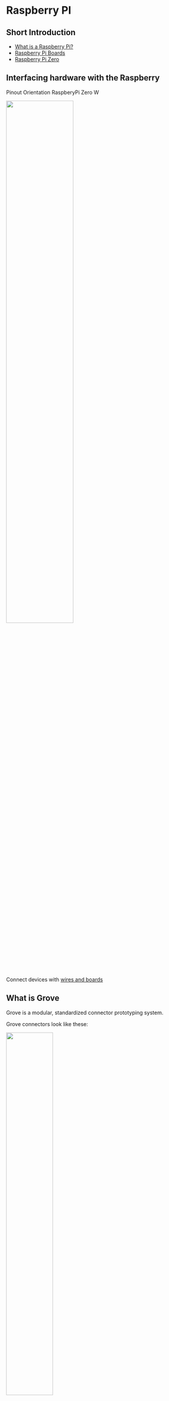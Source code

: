 # Raspberry PI
## Short Introduction
- [What is a Raspberry Pi?](https://www.raspberrypi.org/help/what-%20is-a-raspberry-pi/)
- [Raspberry Pi Boards](https://www.raspberrypi.org/products/)
- [Raspberry Pi Zero](https://www.raspberrypi.org/products/raspberry-pi-zero/)

## Interfacing hardware with the Raspberry
Pinout Orientation RaspberyPi Zero W

<img src="images/raspberry_pinout_1.jpg" width="60%">

Connect devices with [wires and boards](https://therestartproject.org/wp-content/uploads/2018/08/Raspberry-Pi-thermostat-900x600.jpg)

## What is Grove
Grove is a modular, standardized connector prototyping system.

Grove connectors look like these:

<img src="https://www.omzlo.com/uploads/std_grove-vs-jst-face.jpg" width="50%">

Many different Grove-modules are available:
* [Sensors](http://wiki.seeedstudio.com/Sensor/)
* [Actuators](http://wiki.seeedstudio.com/Actuator/)
* [Displays](http://wiki.seeedstudio.com/Display/)
* [Communication](http://wiki.seeedstudio.com/Communication/)
* [Others](http://wiki.seeedstudio.com/Others/)


## Raspberry Pi HAT
HAT stands for “Hardware attached on top”. It is a new hardware specification for add-one modules for the Raspberry Pi.

Auto-configuration is a most interesting feature of HATs. With a controller on the board, the add-on board identifies itself. It tells the Raspberry Pi, which IO pins it is using, how they need to be configured and what drivers have to be loaded. 


## Grove Base Hat for Raspberry Pi Zero
In our examples we will use a [Hat for Raspberry Pi Zero:](http://wiki.seeedstudio.com/Grove_Base_Hat_for_Raspberry_Pi_Zero/) 

<img src="https://raw.githubusercontent.com/SeeedDocument/Grove_Base_Hat_for_Raspberry_Pi_Zero/master/img/main.jpg" width="50%">


## Grove.py library
[Grove.py](https://pypi.org/project/grove.py) is python library for [Seeedstudio](http://wiki.seeedstudio.com) Grove devices.

* The grove.py project on GitHub: https://github.com/seeed-studio/grove.py
* [Command Line Interface](https://github.com/Seeed-Studio/grove.py/tree/master/doc) with a list of grove-devices
* API Documentation: https://seeed-studio.github.io/grove.py/

## Hight level architecture

Grove.py depends on different hardware interface/libraries:

<img src="https://raw.githubusercontent.com/Seeed-Studio/grove.py/master/images/grove-py-arch.png" width="50%">


### HW-libraries

* [MRAA](https://github.com/intel-iot-devkit/mraa) is a low-level library, developed by Intel, for accessing the I/O functions (GPIO, I2C, SPI, PWM, UART) on a variety of boards such as Intel's Galileo and Edison boards, MinnowBoard Max, Raspberry Pi, and more. It is written in C/C++ and provides Python and Javascript bindings. libmraa supports the UP board since (v0.9.5) and is included with ubilinux.

* [UPM](https://github.com/intel-iot-devkit/upm) (Useful Packages & Modules) is a high-level library that makes use of mraa, and provides packages/modules to manage a variety of sensors and actuators. v0.5.1 is also included with ubilinux.

* [SMBUS ](https://github.com/intel-iot-devkit/upm) (System Management Bus) is a subset from the I2C protocol. [smbus2](https://pypi.org/project/smbus2/) is a Python implementation of the python-smbus package.

### HW-interfaces
* [GPIO](https://www.raspberrypi.org/documentation/usage/gpio/) General purpose input/output
* [I2C](https://i2c.info) is a bus, serial protocol and interface;
* [PWM](https://en.wikipedia.org/wiki/Pulse-width_modulation) is Pulse Width Modulation Interface

## Install Raspbian OS
1. Download the Raspbian-[Image](https://downloads.raspberrypi.org/raspbian_full_latest) "With Desktop and recommended software based on Debian Buster".
<br/>(Other images can be found [here](https://www.raspberrypi.org/downloads/raspbian/))

2. Get the image on the SD Card using a formating tool like [Etcher](https://www.balena.io/etcher/)

3. Copy two config files to SD  Card, to the root folder:
* [ssh](config/ssh) (empty file)
* [wpa_supplicant.conf](config/wpa_supplicant.conf)

4. Edit *wpa_supplicant.conf* to specify wifi-network and password

5. Put the SD Card into Raspberry Pi

6. Power on Raspberry Pi

Here is the video instruction [How to Setup Raspberry Pi Zero](https://www.youtube.com/watch?v=3VO4vGlQ1pg&t=178s)

## SSH to Raspberry Pi
First try to ping Raspberry to make sure that it is up and running:
```bash
ping raspberrypi.local
```

Than try ssh:
```bash
ssh pi@raspberrypi.local
```
The default password is *raspberry*


## Set up remote Desktop (optional)
```bash
sudo apt-get install tightvncserver
sudo apt-get install xrdp
```

## Install packages

Updated installed packages:
```bash
sudo apt-get update

```
Install [gpiozero](https://gpiozero.readthedocs.io/en/stable/) library (if not installed yet)

```bash
sudo apt install python3-gpiozero
```

Install/update all dependencies and latest [grove.py](https://pypi.org/project/grove.py/):

```bash
curl -sL https://github.com/Seeed-Studio/grove.py/raw/master/install.sh | sudo bash -s -
```
It make take some time (~15-20 min) to install/update all packages. At the end, when everything is successfully installed the follwing message should be printed:
```bash
Successfully installed grove.py-0.6
#######################################################
  Lastest Grove.py from github install complete   !!!!!
#######################################################
```

You may have error(s) during the installation process when you use not a full rasbian image. It happens because some packages are not preinstalled on the light version. Than you need to install missed packages manually. For example, to install pip run the following command:

```bash
sudo apt-get install python3-pip
```
Than install grove.py

```bash
sudo pip3 install grove.py
```

Copy manually MRAA & UPM
```bash
cd /usr/local/lib/python3.7/dist-packages
pi@raspberrypi:/usr/local/lib/python3.7/dist-packages

sudo cp -r /usr/lib/python3.5/dist-packages/upm .
sudo cp /usr/lib/python3.5/dist-packages/mraa.py .
sudo cp /usr/lib/python3.5/dist-packages/_mraa.so .
```

## Simple (hello world!) Led-project 
As an example let's create a simple project with [Led](https://www.seeedstudio.com/Grove-Multi-Color-Flash-LED-5m-p-1141.html).
* Create a python script ```led.py```:
```
import time
from grove.grove_led import GroveLed

# connect to pin 5(slot D5)
PIN = 5
led = GroveLed(PIN)
while True:
    led.on()
    time.sleep(1)
    led.off()
    time.sleep(1)
```
* Connect Led to the slot D5;
* Run the following command:
```bash
python3.7 led.py
```
## Pushbullet
Pushbullet is a group of applications and an API for sharing files and notifications between devices.

Pushbullet automatically shows you all of your phone's notifications right on your computer, this means you can see who's calling or read and reply to text messages even if your phone is on silent or in another room.

Pushbullet also makes it easy to send pictures, files, links, and more to your devices and even to friends.

### Setup account and install libraries
1. [Setup](https://iotdesignpro.com/projects/home-security-system-using-raspberry-pi-and-pir-sensor-with-push-notification-alert) Pushbullet account

2. Installing [Pushbullet Libraries](https://pypi.org/project/pushbullet.py/0.9.1/) on Raspberry Pi (```upgrade``` may take some time: ~15..20  min)
```bash
sudo apt-get update
sudo apt-get upgrade
sudo pip install pushbullet.py
```
You can also use pip3 to install pushbullet.py, in this case you can skip the step 3:
```bash
sudo pip3 install pushbullet.py
```

3. Copy manually ```websocket``` ans ```pushbullet``` packages (skip if you used pip3):
```bash
cd /usr/local/lib/python3.7/dist-packages

sudo cp -r /usr/local/lib/python2.7/dist-packages/websocket .
sudo cp -r /usr/local/lib/python2.7/dist-packages/websocket_client-0.56.0.dist-info .
sudo cp -r /usr/local/lib/python2.7/dist-packages/pushbullet .
sudo cp -r /usr/local/lib/python2.7/dist-packages/pushbullet.py-0.11.0.dist-info .
```

4. Check out the [example](examples/push_examples.py). Add your own access token and a phone number where you want to send SMS-message. Than run the command:

```bash
python3.7 push_examples.py
```
You should receive notifications on your mobile

## Assignements
### Workshop 1
* Install Raspbian OS;
* Hello World app - one [led](https://www.seeedstudio.com/Grove-Multi-Color-Flash-LED-5m-p-1141.html) on / off / disco
* [Motion](https://www.seeedstudio.com/Grove-mini-PIR-motion-sensor-p-2930.html) or [light](https://www.seeedstudio.com/Grove-Light-Sensor-v1-2.html) sensor -> led on / off;
* [Motion](https://www.seeedstudio.com/Grove-mini-PIR-motion-sensor-p-2930.html) sensor and [display](https://www.seeedstudio.com/Grove-OLED-Display-1-12-V2.html) -> show motion detected / lights off

### Workshop 2
* Motion sensor and LED are connected to Raspberry, when any motion is detected than:
  * LED is on;
  * A notification is pushed to mobile;
  * SMS-message is sent to another mobile (or the same);
  * A [photo](examples/thief.jpg) is pushed to mobile (let's assume that a photo has been taken by a camera connected to Raspbery when a motion has been detected)


## Useful resources
* Raspberry Pi Foundation: https://www.raspberrypi.org
* Seeed IoT hardware: http://wiki.seeedstudio.com/
* Grove.py CLI with a list of supported divices: https://github.com/Seeed-Studio/grove.py/tree/master/doc
* Dexter Industries (GrovePi): https://www.dexterindustries.com/grovepi/
* Pushbullet.py 0.9.1: https://pypi.org/project/pushbullet.py/0.9.1/
* Pushbullet: https://www.pushbullet.com/
